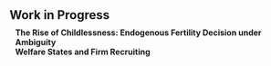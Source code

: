 <h1 id="invited-talks"></h1>

<h2 style="margin: 60px 0px 10px;">Work in Progress</h2>


<h4 style="margin:0 10px 0;"> The Rise of Childlessness: Endogenous Fertility Decision under Ambiguity</h4>

<!-- <ul style="margin:0 0 5px;">
  <li><a href="https://engineering.purdue.edu/ChanGroup/comp_imaging_seminar.html"><autocolor>Computational Imaging Seminar, Purdue University, August 2023.</autocolor></a></li>
  <li>Singapore Management University, Singapore, September 2020.</li>
</ul> -->

<h4 style="margin:0 10px 0;"> Welfare States and Firm Recruiting</h4>